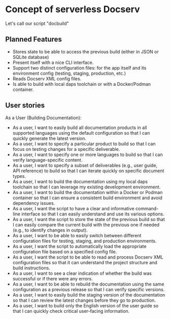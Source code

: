 # Concept of serverless Docserv

Let's call our script "docbuild"

## Planned Features

* Stores state to be able to access the previous build (either in JSON or SQLite database)
* Present itself with a nice CLI interface.
* Support two distinct configuration files: for the app itself and
  its environment config (testing, staging, production, etc.)
* Reads Docserv XML config files.
* Is able to build with local daps toolchain or with a Docker/Podman container.

## User stories

As a User (Building Documentation):

* As a user, I want to easily build all documentation products in all supported languages using the default configuration so that I can quickly generate the latest version.
* As a user, I want to specify a particular product to build so that I can focus on testing changes for a specific deliverable.
* As a user, I want to specify one or more languages to build so that I can verify language-specific content.
* As a user, I want to specify a subset of deliverables (e.g., user guide, API reference) to build so that I can iterate quickly on specific document types.
* As a user, I want to build the documentation using my local daps toolchain so that I can leverage my existing development environment.
* As a user, I want to build the documentation within a Docker or Podman container so that I can ensure a consistent build environment and avoid dependency issues.
* As a user, I want the script to have a clear and informative command-line interface so that I can easily understand and use its various options.
* As a user, I want the script to store the state of the previous build so that I can easily compare the current build with the previous one if needed (e.g., to identify changes in output).
* As a user, I want to be able to easily switch between different configuration files for testing, staging, and production environments.
* As a user, I want the script to automatically load the appropriate configuration file based on a specified config file.
* As a user, I want the script to be able to read and process Docserv XML configuration files so that it can understand the project structure and build instructions.
* As a user, I want to see a clear indication of whether the build was successful or if there were any errors.
* As a user, I want to be able to rebuild the documentation using the same configuration as a previous release so that I can verify specific versions.
* As a user, I want to easily build the staging version of the documentation so that I can review the latest changes before they go to production.
* As a user, I want to build only the English version of the user guide so that I can quickly check critical user-facing information.
